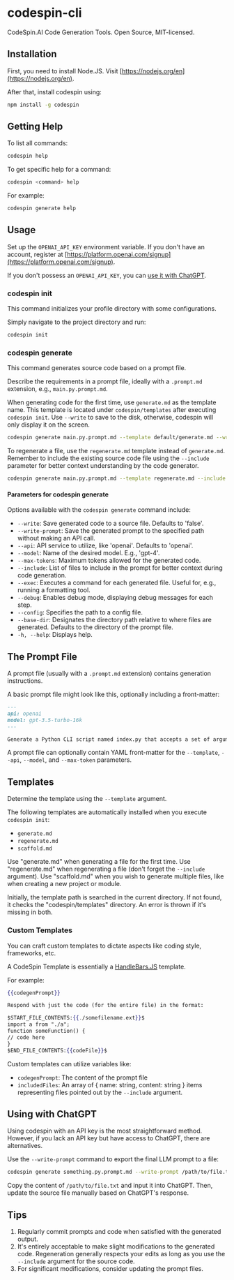 # codespin-cli

CodeSpin.AI Code Generation Tools. Open Source, MIT-licensed.

## Installation

First, you need to install Node.JS. Visit [https://nodejs.org/en](https://nodejs.org/en).

After that, install codespin using:

```sh
npm install -g codespin
```

## Getting Help

To list all commands:

```sh
codespin help
```

To get specific help for a command:

```sh
codespin <command> help
```

For example:

```sh
codespin generate help
```

## Usage

Set up the `OPENAI_API_KEY` environment variable. If you don't have an account, register at [https://platform.openai.com/signup](https://platform.openai.com/signup).

If you don't possess an `OPENAI_API_KEY`, you can [use it with ChatGPT](#using-with-chatgpt).

### codespin init

This command initializes your profile directory with some configurations.

Simply navigate to the project directory and run:

```sh
codespin init
```

### codespin generate

This command generates source code based on a prompt file.

Describe the requirements in a prompt file, ideally with a `.prompt.md` extension, e.g., `main.py.prompt.md`.

When generating code for the first time, use `generate.md` as the template name. This template is located under `codespin/templates` after executing `codespin init`. Use `--write` to save to the disk, otherwise, codespin will only display it on the screen.

```sh
codespin generate main.py.prompt.md --template default/generate.md --write
```

To regenerate a file, use the `regenerate.md` template instead of `generate.md`. Remember to include the existing source code file using the `--include` parameter for better context understanding by the code generator.

```sh
codespin generate main.py.prompt.md --template regenerate.md --include main.py --write
```

#### Parameters for codespin generate

Options available with the `codespin generate` command include:

- `--write`: Save generated code to a source file. Defaults to 'false'.
- `--write-prompt`: Save the generated prompt to the specified path without making an API call.
- `--api`: API service to utilize, like 'openai'. Defaults to 'openai'.
- `--model`: Name of the desired model. E.g., 'gpt-4'.
- `--max-tokens`: Maximum tokens allowed for the generated code.
- `--include`: List of files to include in the prompt for better context during code generation.
- `--exec`: Executes a command for each generated file. Useful for, e.g., running a formatting tool.
- `--debug`: Enables debug mode, displaying debug messages for each step.
- `--config`: Specifies the path to a config file.
- `--base-dir`: Designates the directory path relative to where files are generated. Defaults to the directory of the prompt file.
- `-h, --help`: Displays help.

## The Prompt File

A prompt file (usually with a `.prompt.md` extension) contains generation instructions.

A basic prompt file might look like this, optionally including a front-matter:

```markdown
---
api: openai
model: gpt-3.5-turbo-16k
---

Generate a Python CLI script named index.py that accepts a set of arguments and prints their sum.
```

A prompt file can optionally contain YAML front-matter for the `--template`, `--api`, `--model`, and `--max-token` parameters.

## Templates

Determine the template using the `--template` argument.

The following templates are automatically installed when you execute `codespin init`:

- `generate.md`
- `regenerate.md`
- `scaffold.md`

Use "generate.md" when generating a file for the first time. Use "regenerate.md" when regenerating a file (don't forget the `--include` argument). Use "scaffold.md" when you wish to generate multiple files, like when creating a new project or module.

Initially, the template path is searched in the current directory. If not found, it checks the "codespin/templates" directory. An error is thrown if it's missing in both.

### Custom Templates

You can craft custom templates to dictate aspects like coding style, frameworks, etc.

A CodeSpin Template is essentially a [HandleBars.JS](https://github.com/handlebars-lang/handlebars.js) template.

For example:

```handlebars
{{codegenPrompt}}

Respond with just the code (for the entire file) in the format:

$START_FILE_CONTENTS:{{./somefilename.ext}}$
import a from "./a";
function someFunction() {
// code here
}
$END_FILE_CONTENTS:{{codeFile}}$
```

Custom templates can utilize variables like:

- `codegenPrompt`: The content of the prompt file
- `includedFiles`: An array of { name: string, content: string } items representing files pointed out by the `--include` argument.

## Using with ChatGPT

Using codespin with an API key is the most straightforward method. However, if you lack an API key but have access to ChatGPT, there are alternatives.

Use the `--write-prompt` command to export the final LLM prompt to a file:

```sh
codespin generate something.py.prompt.md --write-prompt /path/to/file.txt --template generate.md
```

Copy the content of `/path/to/file.txt` and input it into ChatGPT. Then, update the source file manually based on ChatGPT's response.

## Tips

1. Regularly commit prompts and code when satisfied with the generated output.
2. It's entirely acceptable to make slight modifications to the generated code. Regeneration generally respects your edits as long as you use the `--include` argument for the source code.
3. For significant modifications, consider updating the prompt files.
